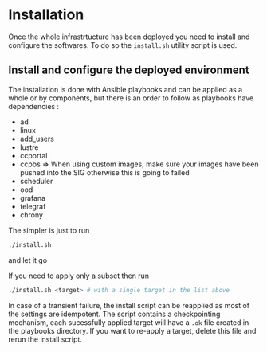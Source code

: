 # Installation
Once the whole infrastrtucture has been deployed you need to install and configure the softwares. To do so the `install.sh` utility script is used.

## Install and configure the deployed environment
The installation is done with Ansible playbooks and can be applied as a whole or by components, but there is an order to follow as playbooks have dependencies :
- ad
- linux
- add_users
- lustre
- ccportal
- ccpbs => When using custom images, make sure your images have been pushed into the SIG otherwise this is going to failed
- scheduler
- ood
- grafana
- telegraf
- chrony

The simpler is just to run 
```bash
./install.sh
```
and let it go

If you need to apply only a subset then run 
```bash
./install.sh <target> # with a single target in the list above
```

In case of a transient failure, the install script can be reapplied as most of the settings are idempotent. The script contains a checkpointing mechanism, each sucessfully applied target will have a `.ok` file created in the playbooks directory. If you want to re-apply a target, delete this file and rerun the install script.

